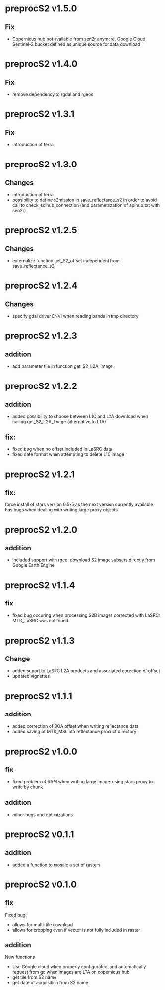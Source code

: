 # preprocS2 v1.5.0

## Fix
- Copernicus hub not available from sen2r anymore. Google Cloud Sentinel-2 bucket defined as unique source for data download

# preprocS2 v1.4.0

## Fix
- remove dependency to rgdal and rgeos

# preprocS2 v1.3.1

## Fix
- introduction of terra

# preprocS2 v1.3.0

## Changes
- introduction of terra
- possibility to define s2mission in save_reflectance_s2 in order to avoid call to check_scihub_connection (and parametrization of apihub.txt with sen2r)

# preprocS2 v1.2.5

## Changes
- externalize function get_S2_offset independent from save_reflectance_s2


# preprocS2 v1.2.4

## Changes
- specify gdal driver ENVI when reading bands in tmp directory

# preprocS2 v1.2.3

## addition
- add parameter tile in function get_S2_L2A_Image

# preprocS2 v1.2.2

## addition
- added possibility to choose between L1C and L2A download when calling get_S2_L2A_Image (alternative to LTA)

## fix:
- fixed bug when no offset included in LaSRC data
- fixed date format when attempting to delete L1C image

# preprocS2 v1.2.1

## fix:
force install of stars version 0.5-5 as the next version currently available has bugs when dealing with writing large proxy objects

# preprocS2 v1.2.0

## addition
- included support with rgee: download S2 image subsets directly from Google Earth Engine

# preprocS2 v1.1.4

## fix
- fixed bug occuring when processing S2B images corrected with LaSRC: MTD_LaSRC was not found


# preprocS2 v1.1.3

## Change
- added suport to LaSRC L2A products and associated corection of offset
- updated vignettes

# preprocS2 v1.1.1

## addition
- added correction of BOA offset when writing reflectance data
- added saving of MTD_MSI into reflectance product directory

# preprocS2 v1.0.0

## fix
- fixed problem of RAM when writing large image: using stars proxy to write by chunk

## addition
- minor bugs and optimizations

# preprocS2 v0.1.1

## addition
- added a function to mosaic a set of rasters

# preprocS2 v0.1.0

## fix
Fixed bug:
- allows for multi-tile download
- allows for cropping even if vector is not fully included in raster

## addition
New functions
- Use Google cloud when properly configurated, and automatically request from gc when images are LTA on copernicus hub
- get tile from S2 name
- get date of acquisition from S2 name


